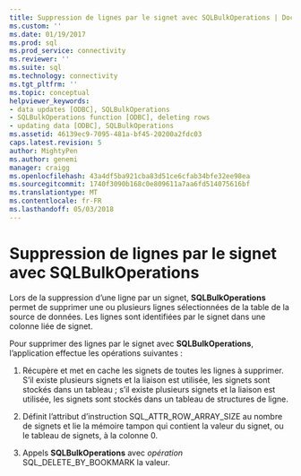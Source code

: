 ```yaml
---
title: Suppression de lignes par le signet avec SQLBulkOperations | Documents Microsoft
ms.custom: ''
ms.date: 01/19/2017
ms.prod: sql
ms.prod_service: connectivity
ms.reviewer: ''
ms.suite: sql
ms.technology: connectivity
ms.tgt_pltfrm: ''
ms.topic: conceptual
helpviewer_keywords:
- data updates [ODBC], SQLBulkOperations
- SQLBulkOperations function [ODBC], deleting rows
- updating data [ODBC], SQLBulkOperations
ms.assetid: 46139ec9-7095-481a-bf45-20200a2fdc03
caps.latest.revision: 5
author: MightyPen
ms.author: genemi
manager: craigg
ms.openlocfilehash: 43a4df5ba921cba83d51ce6cfab34bfe32ee98ea
ms.sourcegitcommit: 1740f3090b168c0e809611a7aa6fd514075616bf
ms.translationtype: MT
ms.contentlocale: fr-FR
ms.lasthandoff: 05/03/2018
---
```

# <a name="deleting-rows-by-bookmark-with-sqlbulkoperations"></a>Suppression de lignes par le signet avec SQLBulkOperations
Lors de la suppression d’une ligne par un signet, **SQLBulkOperations** permet de supprimer une ou plusieurs lignes sélectionnées de la table de la source de données. Les lignes sont identifiées par le signet dans une colonne liée de signet.  
  
 Pour supprimer des lignes par le signet avec **SQLBulkOperations**, l’application effectue les opérations suivantes :  
  
1.  Récupère et met en cache les signets de toutes les lignes à supprimer. S’il existe plusieurs signets et la liaison est utilisée, les signets sont stockés dans un tableau ; s’il existe plusieurs signets et la liaison est utilisée, les signets sont stockés dans un tableau de structures de ligne.  
  
2.  Définit l’attribut d’instruction SQL_ATTR_ROW_ARRAY_SIZE au nombre de signets et lie la mémoire tampon qui contient la valeur du signet, ou le tableau de signets, à la colonne 0.  
  
3.  Appels **SQLBulkOperations** avec *opération* SQL_DELETE_BY_BOOKMARK la valeur.
